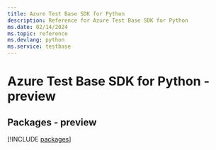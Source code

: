 ```yaml
---
title: Azure Test Base SDK for Python
description: Reference for Azure Test Base SDK for Python
ms.date: 02/14/2024
ms.topic: reference
ms.devlang: python
ms.service: testbase
---
```

# Azure Test Base SDK for Python - preview
## Packages - preview
[!INCLUDE [packages](test-base-index.md)]